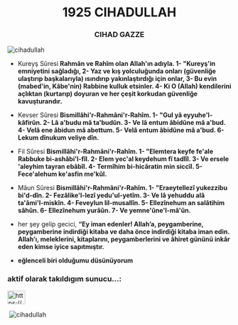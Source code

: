 <h1 align="center">1925 CIHADULLAH</h1>
<h3 align="center">CIHAD GAZZE</h3>

<p align="left"> <img src="https://komarev.com/ghpvc/?username=cihadullah&label=Profile%20views&color=000000&style=plastic" alt="cihadullah" /> </p>

- Kureyş Sûresi **Rahmân ve Rahîm olan Allah'ın adıyla. 1- "Kureyş'in emniyetini sağladığı, 2- Yaz ve kış yolculuğunda onları (güvenliğe ulaştırıp başkalarıyla) ısındırıp yakınlaştırdığı için onlar, 3- Bu evin (mabed'in, Kâbe'nin) Rabbine kulluk etsinler. 4- Ki O (Allah) kendilerini açlıktan (kurtarıp) doyuran ve her çeşit korkudan güvenliğe kavuşturandır.**

- Kevser Sûresi **Bismillâhi'r-Rahmâni'r-Rahîm. 1- "Gul yâ eyyuhe'l-kâfirûn. 2- Lâ a'budu mâ ta'budûn. 3- Ve lâ entum âbidûne mâ a'bud. 4- Velâ ene âbidun mâ abettum. 5- Velâ entum âbidûne mâ a'bud. 6- Lekum dînukum veliye dîn.**

- Fil Sûresi **Bismillâhi'r-Rahmâni'r-Rahîm. 1- "Elemtera keyfe fe'ale Rabbuke bi-ashâbi'l-fîl. 2- Elem yec'al keydehum fî tadlîl. 3- Ve ersele 'aleyhim tayran ebâbîl. 4- Termîhim bi-hicâratin min siccîl. 5- Fece'alehum ke'asfin me'kûl.**

- Mâun Sûresi **Bismillâhi'r-Rahmâni'r-Rahîm. 1- "Eraeytellezî yukezzibu bi'd-dîn. 2- Fezâlike'l-lezî yedu'ul-yetîm. 3- Ve lâ yehuddu alâ ta'âmi'l-miskîn. 4- Feveylun lil-musallîn. 5- Ellezînehum an salâtihim sâhûn. 6- Ellezînehum yurâûn. 7- Ve yemne'ûne'l-mâ'ûn.**

- her şey gelip gecici, **“Ey iman edenler! Allah’a, peygamberine, peygamberine indirdiği kitaba ve daha önce indirdiği kitaba iman edin. Allah’ı, meleklerini, kitaplarını, peygamberlerini ve âhiret gününü inkâr eden kimse iyice sapıtmıştır.**

- **eğlenceli biri olduğumu düsünüyorum**

<h3 align="left">aktif olarak takıldıgım sunucu...:</h3>
<p align="left">
<a href="https://discord.gg/https://discord.gg/1925" target="blank"><img align="center" src="https://raw.githubusercontent.com/rahuldkjain/github-profile-readme-generator/master/src/images/icons/Social/discord.svg" alt="https://discord.gg/1925" height="30" width="40" /></a>
</p>

<p>&nbsp;<img align="center" src="https://github-readme-stats.vercel.app/api?username=cihadullah&show_icons=true&theme=dark&locale=en" alt="cihadullah" /></p>
